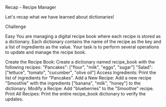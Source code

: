 Recap - Recipe Manager

Let's recap what we have learned about dictionaries!


Challenge

Easy
You are managing a digital recipe book where each recipe is stored as a dictionary. Each dictionary contains the name of the recipe as the key and a list of ingredients as the value. Your task is to perform several operations to update and manage the recipe book.

Create the Recipe Book:
Create a dictionary named recipe_book with the following recipes:
"Pancakes": ["flour", "milk", "eggs", "sugar"]
"Salad": ["lettuce", "tomato", "cucumber", "olive oil"]
Access Ingredients:
Print the list of ingredients for "Pancakes".
Add a New Recipe:
Add a new recipe "Smoothie" with the ingredients ["banana", "milk", "honey"] to the dictionary.
Modify a Recipe:
Add "blueberries" to the "Smoothie" recipe.
Print All Recipes:
Print the entire recipe_book dictionary to verify the updates.
